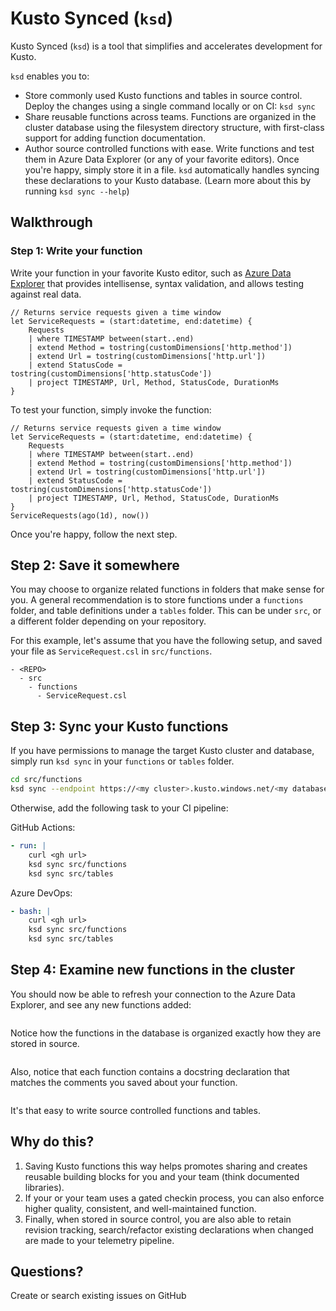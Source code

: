 # Kusto Synced (`ksd`)

Kusto Synced (`ksd`) is a tool that simplifies and accelerates development for Kusto.
			
`ksd` enables you to:

- Store commonly used Kusto functions and tables in source control. Deploy the changes using a single command locally or on CI: `ksd sync`
- Share reusable functions across teams. Functions are organized in the cluster database using the filesystem directory structure, with first-class support for adding function documentation.
- Author source controlled functions with ease. Write functions and test them in Azure Data Explorer (or any of your favorite editors). Once you're happy, simply store it in a file. `ksd` automatically handles syncing these declarations to your Kusto database. (Learn more about this by running `ksd sync --help`)

## Walkthrough

### Step 1: Write your function

Write your function in your favorite Kusto editor, such as [Azure Data Explorer](https://dataexplorer.azure.com/) that provides intellisense, syntax validation, and allows testing against real data.

```kusto
// Returns service requests given a time window
let ServiceRequests = (start:datetime, end:datetime) {
    Requests
    | where TIMESTAMP between(start..end)
    | extend Method = tostring(customDimensions['http.method'])
    | extend Url = tostring(customDimensions['http.url'])
    | extend StatusCode = tostring(customDimensions['http.statusCode'])
    | project TIMESTAMP, Url, Method, StatusCode, DurationMs
}
```

To test your function, simply invoke the function:

```kusto
// Returns service requests given a time window
let ServiceRequests = (start:datetime, end:datetime) {
    Requests
    | where TIMESTAMP between(start..end)
    | extend Method = tostring(customDimensions['http.method'])
    | extend Url = tostring(customDimensions['http.url'])
    | extend StatusCode = tostring(customDimensions['http.statusCode'])
    | project TIMESTAMP, Url, Method, StatusCode, DurationMs
}
ServiceRequests(ago(1d), now())
```

Once you're happy, follow the next step.

## Step 2: Save it somewhere

You may choose to organize related functions in folders that make sense for you. A general recommendation is to store functions under a `functions` folder, and table definitions under a `tables` folder. This can be under `src`, or a different folder depending on your repository.

For this example, let's assume that you have the following setup, and saved your file as `ServiceRequest.csl` in `src/functions`.

```
- <REPO>
  - src
    - functions
      - ServiceRequest.csl
```

## Step 3: Sync your Kusto functions

If you have permissions to manage the target Kusto cluster and database, simply run `ksd sync` in your `functions` or `tables` folder.

```bash
cd src/functions
ksd sync --endpoint https://<my cluster>.kusto.windows.net/<my database>
```

Otherwise, add the following task to your CI pipeline:

GitHub Actions:

```yaml
- run: |
    curl <gh url>
    ksd sync src/functions
    ksd sync src/tables
```

Azure DevOps:

```yaml
- bash: |
    curl <gh url>
    ksd sync src/functions
    ksd sync src/tables
```

## Step 4: Examine new functions in the cluster

You should now be able to refresh your connection to the Azure Data Explorer, and see any new functions added:

![]()

Notice how the functions in the database is organized exactly how they are stored in source.

![]()

Also, notice that each function contains a docstring declaration that matches the comments you saved about your function.

![]()

It's that easy to write source controlled functions and tables. 

## Why do this?

1. Saving Kusto functions this way helps promotes sharing and creates reusable building blocks for you and your team (think documented libraries).
2. If your or your team uses a gated checkin process, you can also enforce higher quality, consistent, and well-maintained function.
3. Finally, when stored in source control, you are also able to retain revision tracking, search/refactor existing declarations when changed are made to your telemetry pipeline.

## Questions?

Create or search existing issues on GitHub

### 
